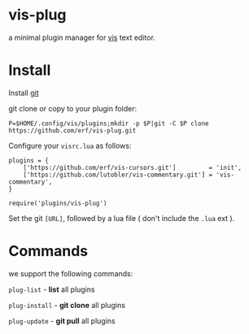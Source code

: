 # vis-plug

a minimal plugin manager for [vis](https://github.com/martanne/vis) text editor.

# Install

Install [git](https://git-scm.com/)
 
git clone or copy to your plugin folder:

`P=$HOME/.config/vis/plugins;mkdir -p $P|git -C $P clone https://github.com/erf/vis-plug.git`


Configure your `visrc.lua` as follows:
```
plugins = {
	['https://github.com/erf/vis-cursors.git']         = 'init',
	['https://github.com/lutobler/vis-commentary.git'] = 'vis-commentary',
}

require('plugins/vis-plug')
```

Set the git `[URL]`, followed by a lua file ( don't include the `.lua` ext ).

# Commands

we support the following commands:

`plug-list` - **list** all plugins

`plug-install` - **git clone** all plugins

`plug-update` - **git pull** all plugins


